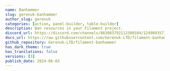 ```yaml
---
name: Banhammer
slug: gerenuk-banhammer
author_slug: gerenuk
categories: [action, panel-builder, table-builder]
description: Ban resources in your Filament project.
discord_url: https://discord.com/channels/883083792112300104/1249893571989995520
docs_url: https://raw.githubusercontent.com/Gerenuk-LTD/filament-banhammer/main/README.md
github_repository: Gerenuk-LTD/filament-banhammer
has_dark_theme: true
has_translations: false
versions: [3]
publish_date: 2024-06-03
---
```

